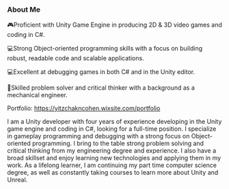 ### About Me

🎮Proficient with Unity Game Engine in producing 2D & 3D video games and coding in C#. 

💻Strong Object-oriented programming skills with a focus on building robust, readable code and scalable applications.

💻Excellent at debugging games in both C# and in the Unity editor. 

📐Skilled problem solver and critical thinker with a background as a mechanical engineer.

Portfolio: https://yitzchakncohen.wixsite.com/portfolio

I am a Unity developer with four years of experience developing in the Unity game engine and coding in C#, looking for a full-time position. I specialize in gameplay programming and debugging with a strong focus on Object-oriented programming. I bring to the table strong problem solving and critical thinking from my engineering degree and experience. I also have a broad skillset and enjoy learning new technologies and applying them in my work. As a lifelong learner, I am continuing my part time computer science degree, as well as constantly taking courses to learn more about Unity and Unreal.

<!--
**yitzchakncohen/yitzchakncohen** is a ✨ _special_ ✨ repository because its `README.md` (this file) appears on your GitHub profile.

Here are some ideas to get you started:

- 🔭 I’m currently working on ...
- 🌱 I’m currently learning ...
- 👯 I’m looking to collaborate on ...
- 🤔 I’m looking for help with ...
- 💬 Ask me about ...
- 📫 How to reach me: ...
- 😄 Pronouns: ...
- ⚡ Fun fact: ...
-->

